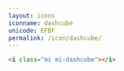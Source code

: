 ```yaml
---
layout: icons
iconname: dashcube
unicode: EFBF
permalink: /icon/dashcube/
---
```


``` html
<i class="mi mi-dashcube"></i>
```
